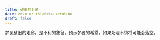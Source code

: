 ```yaml
---
title: 破旧的走廊
date: 2020-02-15T20:54:12+08:00
draft: false
---
```


梦见破旧的走廊，是不利的象征，预示梦者的希望，如果处理不慎将可能会落空。
